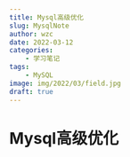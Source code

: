 ```yaml
---
title: Mysql高级优化
slug: MysqlNote
author: wzc
date: 2022-03-12
categories: 
    - 学习笔记
tags: 
    - MySQL
image: img/2022/03/field.jpg
draft: true
---
```



# Mysql高级优化
